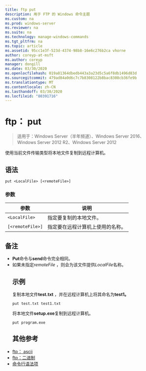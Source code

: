 ```yaml
---
title: ftp put
description: 用于 FTP 的 Windows 命令主题
ms.custom: na
ms.prod: windows-server
ms.reviewer: na
ms.suite: na
ms.technology: manage-windows-commands
ms.tgt_pltfrm: na
ms.topic: article
ms.assetid: 95cc1e3f-523d-4374-98b8-16e6c276b2ca vhorne
author: coreyp-at-msft
ms.author: coreyp
manager: dongill
ms.date: 03/30/2020
ms.openlocfilehash: 019a81364dbedb443a3a23d5c5a6f8db1496d83d
ms.sourcegitcommit: 479ad84a0d6c7c7b8308122b8bac8308cb36fe9b
ms.translationtype: MT
ms.contentlocale: zh-CN
ms.lasthandoff: 03/30/2020
ms.locfileid: "80391716"
---
```

# <a name="ftp-put"></a>ftp： put

> 适用于：Windows Server（半年频道）、Windows Server 2016、Windows Server 2012 R2、Windows Server 2012

使用当前文件传输类型将本地文件复制到远程计算机。
## <a name="syntax"></a>语法
```
put <LocalFile> [<remoteFile>]
```
### <a name="parameters"></a>参数

|    参数     |                    说明                    |
|------------------|---------------------------------------------------|
|   `<LocalFile>`  |         指定要复制的本地文件。         |
| `[<remoteFile>]` | 指定要在远程计算机上使用的名称。 |

## <a name="remarks"></a>备注
- **Put**命令与**send**命令完全相同。
- 如果未指定*remoteFile* ，则会为该文件提供*LocalFile*名称。
  ## <a name="examples"></a><a name="BKMK_Examples"></a>示例
  复制本地文件**test.txt** ，并在远程计算机上将其命名为**test1。**
  ```
  put test.txt test1.txt
  ```
  将本地文件**setup.exe**复制到远程计算机。
  ```
  put program.exe
  ```
  ## <a name="additional-references"></a>其他参考
- [ftp： ascii](ftp-ascii.md)
- [ftp：二进制](ftp-binary.md)
- [命令行语法项](command-line-syntax-key.md)
